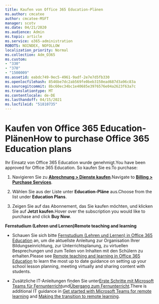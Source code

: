 ```yaml
---
title: Kaufen von Office 365 Education-Plänen
ms.author: cmcatee
author: cmcatee-MSFT
manager: scotv
ms.date: 04/21/2020
ms.audience: Admin
ms.topic: article
ms.service: o365-administration
ROBOTS: NOINDEX, NOFOLLOW
localization_priority: Normal
ms.collection: Adm_O365
ms.custom:
- "330"
- "370"
- "1500009"
ms.assetid: eabdc749-9ec5-4961-9adf-2e7e7d5fb330
ms.openlocfilehash: 8546be7dc2ab569fe0beb3150ead687d3a96c83a
ms.sourcegitcommit: 8bc60ec34bc1e40685e3976576e04a2623f63a7c
ms.translationtype: MT
ms.contentlocale: de-DE
ms.lasthandoff: 04/15/2021
ms.locfileid: "51810735"
---
```

# <a name="how-to-purchase-office-365-education-plans"></a><span data-ttu-id="57927-102">Kaufen von Office 365 Education-Plänen</span><span class="sxs-lookup"><span data-stu-id="57927-102">How to purchase Office 365 Education plans</span></span>

<span data-ttu-id="57927-103">Ihr Einsatz von Office 365 Education wurde genehmigt.</span><span class="sxs-lookup"><span data-stu-id="57927-103">You have been approved for Office 365 Education.</span></span>  <span data-ttu-id="57927-104">So kaufen Sie es:</span><span class="sxs-lookup"><span data-stu-id="57927-104">To purchase:</span></span>

1. <span data-ttu-id="57927-105">Navigieren Sie zu **[Abrechnung > Dienste kaufen](https://portal.office.com/AdminPortal/Home#/catalog)**.</span><span class="sxs-lookup"><span data-stu-id="57927-105">Navigate to **[Billing > Purchase Services](https://portal.office.com/AdminPortal/Home#/catalog)**.</span></span>

2. <span data-ttu-id="57927-106">Wählen Sie aus der Liste unter **Education-Pläne** aus.</span><span class="sxs-lookup"><span data-stu-id="57927-106">Choose from the list under **Education Plans**.</span></span>

3. <span data-ttu-id="57927-107">Zeigen Sie auf das Abonnement, das Sie kaufen möchten, und klicken Sie auf **Jetzt kaufen**.</span><span class="sxs-lookup"><span data-stu-id="57927-107">Hover over the subscription you would like to purchase and click **Buy Now**.</span></span>

<span data-ttu-id="57927-108">**Fernstudium (Lehren und Lernen)**</span><span class="sxs-lookup"><span data-stu-id="57927-108">**Remote teaching and learning**</span></span>

- <span data-ttu-id="57927-109">Schauen Sie sich bitte [Fernstudium (Lehren und Lernen) in Office 365 Education](https://support.office.com/article/remote-teaching-and-learning-in-office-365-education-f651ccae-7b65-478b-8366-51bb884025c4) an, um die aktuellste Anleitung zur Organisation Ihrer Bildungseinrichtung, zur Unterrichtsplanung, zu virtuellen Besprechungen und zum Teilen von Inhalten mit den Schülern zu erhalten.</span><span class="sxs-lookup"><span data-stu-id="57927-109">Please see [Remote teaching and learning in Office 365 Education](https://support.office.com/article/remote-teaching-and-learning-in-office-365-education-f651ccae-7b65-478b-8366-51bb884025c4) to learn the most up to date guidance on setting up your school lesson planning, meeting virtually and sharing content with students.</span></span>

- <span data-ttu-id="57927-110">Zusätzliche IT-Anleitungen finden Sie unter[Erste Schritte mit Microsoft Teams für Fernunterricht](https://docs.microsoft.com/MicrosoftTeams/remote-learning-edu)und[Übergang zum Fernunterricht](https://www.microsoft.com/education/remote-learning).</span><span class="sxs-lookup"><span data-stu-id="57927-110">There is additional IT guidance in [Get started with Microsoft Teams for remote learning](https://docs.microsoft.com/MicrosoftTeams/remote-learning-edu) and [Making the transition to remote learning](https://www.microsoft.com/education/remote-learning).</span></span>
